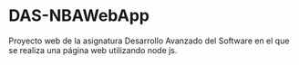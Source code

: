 # DAS-NBAWebApp
Proyecto web de la asignatura Desarrollo Avanzado del Software en el que se realiza una página web utilizando node js.
